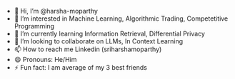 - 👋 Hi, I’m @harsha-moparthy
- 👀 I’m interested in Machine Learning, Algorithmic Trading, Competetitive Programming
- 🌱 I’m currently learning Information Retrieval, Differential Privacy
- 💞️ I’m looking to collaborate on LLMs, In Context Learning
- 📫 How to reach me Linkedin (sriharshamoparthy)
- 😄 Pronouns: He/Him
- ⚡ Fun fact: I am average of my 3 best friends

<!---
harsha-moparthy/harsha-moparthy is a ✨ special ✨ repository because its `README.md` (this file) appears on your GitHub profile.
You can click the Preview link to take a look at your changes.
--->
